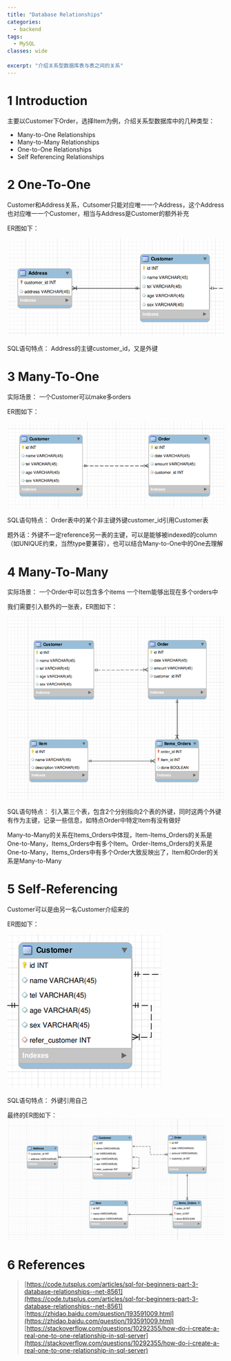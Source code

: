 ```yaml
---
title: "Database Relationships"
categories:
  - backend
tags:
  - MySQL
classes: wide

excerpt: "介绍关系型数据库表与表之间的关系"
---
```


# 1 Introduction

主要以Customer下Order，选择Item为例，介绍关系型数据库中的几种类型：
- Many-to-One Relationships
- Many-to-Many Relationships
- One-to-One Relationships
- Self Referencing Relationships

# 2 One-To-One

Customer和Address关系，Cutsomer只能对应唯一一个Address，这个Address也对应唯一一个Customer，相当与Address是Customer的额外补充

ER图如下：

![](https://raw.githubusercontent.com/ZQQ1024/pictures/master/20190307125107.png)

SQL语句特点：
Address的主键customer_id，又是外键

# 3 Many-To-One

实际场景：
一个Customer可以make多orders

ER图如下：


![](https://raw.githubusercontent.com/ZQQ1024/pictures/master/20190307112205.png)

SQL语句特点：
Order表中的某个非主键外键customer_id引用Customer表

题外话：外键不一定reference另一表的主键，可以是能够被indexed的column（如UNIQUE约束，当然type要兼容），也可以结合Many-to-One中的One去理解


# 4 Many-To-Many

实际场景：
一个Order中可以包含多个items
一个Item能够出现在多个orders中

我们需要引入额外的一张表，ER图如下：

![](https://raw.githubusercontent.com/ZQQ1024/pictures/master/20190307114240.png)

SQL语句特点：
引入第三个表，包含2个分别指向2个表的外键，同时这两个外键有作为主键，记录一些信息，如特点Order中特定Item有没有做好

Many-to-Many的关系在Items_Orders中体现，Item-Items_Orders的关系是One-to-Many，Items_Orders中有多个Item。Order-Items_Orders的关系是One-to-Many，Items_Orders中有多个Order大致反映出了，Item和Order的关系是Many-to-Many

# 5 Self-Referencing

Customer可以是由另一名Customer介绍来的

ER图如下：

![](https://raw.githubusercontent.com/ZQQ1024/pictures/master/20190307130715.png)

SQL语句特点：
外键引用自己

最终的ER图如下：
![](https://raw.githubusercontent.com/ZQQ1024/pictures/master/20190307130805.png)

# 6 References

> [https://code.tutsplus.com/articles/sql-for-beginners-part-3-database-relationships--net-8561](https://code.tutsplus.com/articles/sql-for-beginners-part-3-database-relationships--net-8561)  
[https://zhidao.baidu.com/question/193591009.html](https://zhidao.baidu.com/question/193591009.html)  
[https://stackoverflow.com/questions/10292355/how-do-i-create-a-real-one-to-one-relationship-in-sql-server](https://stackoverflow.com/questions/10292355/how-do-i-create-a-real-one-to-one-relationship-in-sql-server)
